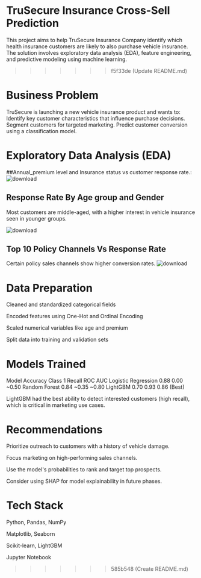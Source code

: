 


# TruSecure Insurance Cross-Sell Prediction                                                                                               

This project aims to help TruSecure Insurance Company identify which health insurance customers 
are likely to also purchase vehicle insurance.
The solution involves exploratory data analysis (EDA), feature engineering, and predictive 
modeling using machine learning.
>>>>>>> f5f33de (Update README.md)

# Business Problem
TruSecure is launching a new vehicle insurance product and wants to:
Identify key customer characteristics that influence purchase decisions.
Segment customers for targeted marketing.
Predict customer conversion using a classification model.

# Exploratory Data Analysis (EDA)
##Annual_premium level and Insurance status vs customer response rate.:
![download](https://github.com/user-attachments/assets/d508b816-c64e-4145-8597-2cd0fc5c847a)

## Response Rate By Age group and Gender
Most customers are middle-aged, with a higher interest in vehicle insurance seen in younger groups.


![download](https://github.com/user-attachments/assets/e374fe01-21aa-4702-abc3-2b2e439609c6)

## Top 10 Policy Channels Vs Response Rate

Certain policy sales channels show higher conversion rates.
![download](https://github.com/user-attachments/assets/2ca6de67-f84c-498d-8eaa-2d8e637320ed)

# Data Preparation
Cleaned and standardized categorical fields

Encoded features using One-Hot and Ordinal Encoding

Scaled numerical variables like age and premium

Split data into training and validation sets


# Models Trained
Model	Accuracy	    Class 1 Recall	ROC AUC
Logistic Regression	   0.88	0.00	~0.50
Random Forest          0.84	~0.35	~0.80
LightGBM	             0.70	 0.93	 0.86  (Best)

LightGBM had the best ability to detect interested customers (high recall), which is critical in marketing use cases.


# Recommendations
Prioritize outreach to customers with a history of vehicle damage.

Focus marketing on high-performing sales channels.

Use the model's probabilities to rank and target top prospects.

Consider using SHAP for model explainability in future phases.

# Tech Stack
Python, Pandas, NumPy

Matplotlib, Seaborn

Scikit-learn, LightGBM

Jupyter Notebook


>>>>>>> 585b548 (Create README.md)
